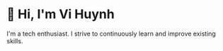 # 👋 Hi, I'm Vi Huynh

I'm a tech enthusiast. I strive to continuously learn and improve existing skills.
